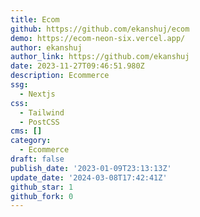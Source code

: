```yaml
---
title: Ecom
github: https://github.com/ekanshuj/ecom
demo: https://ecom-neon-six.vercel.app/
author: ekanshuj
author_link: https://github.com/ekanshuj
date: 2023-11-27T09:46:51.980Z
description: Ecommerce
ssg:
  - Nextjs
css:
  - Tailwind
  - PostCSS
cms: []
category:
  - Ecommerce
draft: false
publish_date: '2023-01-09T23:13:13Z'
update_date: '2024-03-08T17:42:41Z'
github_star: 1
github_fork: 0
---
```


